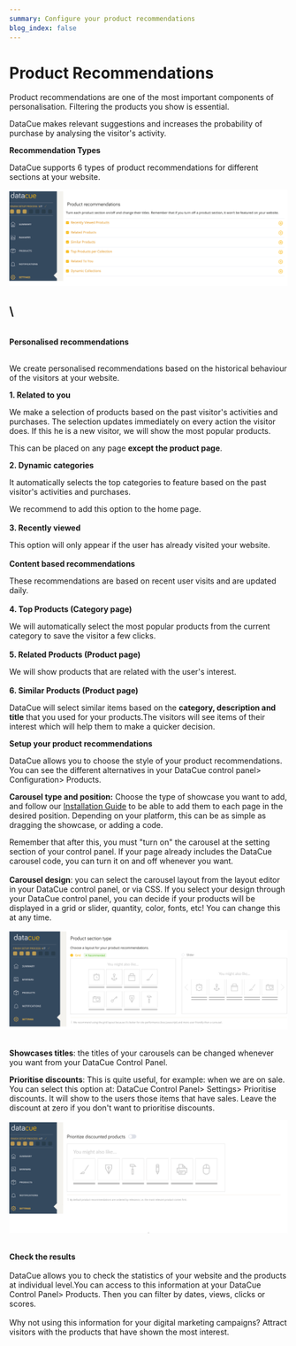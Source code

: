 ```yaml
---
summary: Configure your product recommendations
blog_index: false
---
```

# Product Recommendations

Product recommendations are one of the most important components of personalisation. Filtering the products you show is essential. 

DataCue makes relevant suggestions and increases the probability of purchase by analysing the visitor's activity. 

**Recommendation Types**

DataCue supports 6 types of product recommendations for different sections at your website. 

![](/media/tipos-de-recomendaciones.jpg)

## \
\
**Personalised recommendations**

\
We create personalised recommendations based on the historical behaviour of the visitors at your website.

**1. Related to you**

We make a selection of products based on the past visitor's activities and purchases. The selection updates immediately on every action the visitor does. If this he is a new visitor, we will show the most popular products. 

This can be placed on any page **except the product page**.

**2. Dynamic categories**

It automatically selects the top categories to feature based on the past visitor's activities and purchases.                                          

We recommend to add this option to the home page.\
\
**3. Recently viewed**

This option will only appear if the user has already visited your website. \
\
**Content based recommendations**

These recommendations are based on recent user visits and are updated daily.\
\
**4. Top Products (Category page)**

We will automatically select the most popular products from the current category to save the visitor a few clicks.\
\
**5. Related Products (Product page)**

We will show products that are related with the user's interest. \
\
**6. Similar Products (Product page)**

DataCue will select similar items based on the **category, description and title** that you used for your products.The visitors will see items of their interest which will help them to make a quicker decision.  

**Setup your product recommendations**

DataCue allows you to choose the style of your product recommendations. You can see the different alternatives in your DataCue control panel> Configuration> Products.

**Carousel type and position:** Choose the type of showcase you want to add, and follow our [Installation Guide](https://help.datacue.co/install/) to be able to add them to each page in the desired position. Depending on your platform, this can be as simple as dragging the showcase, or adding a code.

Remember that after this, you must "turn on" the carousel at the setting section of your control panel. If your page already includes the DataCue carousel code, you can turn it on and off whenever you want.\
\
**Carousel design**: you can select the carousel layout from the layout editor in your DataCue control panel, or via CSS. If you select your design through your DataCue control panel, you can decide if your products will be displayed in a grid or slider, quantity, color, fonts, etc! You can change this at any time.

![](/media/product-section-type-grid-slider-.jpg)

\
**Showcases titles**: the titles of your carousels can be changed whenever you want from your DataCue Control Panel. 

**Prioritise discounts**: This is quite useful, for example: when we are on sale. You can select this option at: DataCue Control Panel> Settings> Prioritise discounts. It will show to the users those items that have sales. Leave the discount at zero if you don't want to prioritise discounts.

![](/media/prioritize-discount-products.png)

\
**Check the results**\
\
DataCue allows you to check the statistics of your website and the products at individual level.You can access to this information at your DataCue Control Panel> Products. Then you can filter by dates, views, clicks or scores.\
 \
Why not using this information for your digital marketing campaigns? Attract visitors with the products that have shown the most interest.